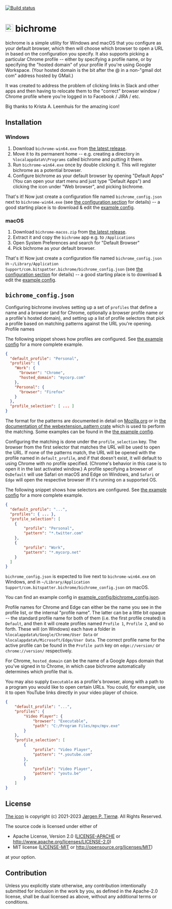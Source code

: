 [![Build status](https://github.com/jorgenpt/bichrome/workflows/Build/badge.svg)](https://github.com/jorgenpt/bichrome/actions?query=workflow%3ABuild)

# <img src="assets/bichrome_icon.png?raw=true" width="24"> bichrome

bichrome is a simple utility for Windows and macOS that you configure as your default browser, which then will choose which browser to open a URL in based on the configuration you specify. It also supports picking a particular Chrome profile -- either by specifying a profile name, or by specifying the "hosted domain" of your profile if you're using Google Workspace. (Your hosted domain is the bit after the @ in a non-"gmail dot com" address hosted by GMail.)

It was created to address the problem of clicking links in Slack and other apps and then having to relocate them to the "correct" browser window / Chrome profile where you're logged in to Facebook / JIRA / etc.

Big thanks to Krista A. Leemhuis for the amazing icon!

## Installation

### Windows

1. Download `bichrome-win64.exe` from [the latest release](https://github.com/jorgenpt/bichrome/releases/latest).
2. Move it to its permanent home -- e.g. creating a directory in `%localappdata%\Programs` called bichrome and putting it there.
3. Run `bichrome-win64.exe` once by double clicking it. This will register bichrome as a potential browser.
4. Configure bichrome as your default browser by opening "Default Apps" (You can open your start menu and just type "Default Apps") and clicking the icon under "Web browser", and picking bichrome.

That's it! Now just create a configuration file named `bichrome_config.json` next to `bichrome-win64.exe` (see [the configuration section](#config) for details) -- a good starting place is to download & edit the [example config](https://raw.githubusercontent.com/jorgenpt/bichrome/main/example_config/bichrome_config.json).

### macOS

1. Download `bichrome-macos.zip` from [the latest release](https://github.com/jorgenpt/bichrome/releases/latest).
2. Extract it and copy the `bichrome` app e.g. to `/Applications`
3. Open System Preferences and search for "Default Browser"
4. Pick bichrome as your default browser.

That's it! Now just create a configuration file named `bichrome_config.json` in `~/Library/Application Support/com.bitspatter.bichrome/bichrome_config.json` (see [the configuration section](#config) for details) -- a good starting place is to download & edit the [example config](https://raw.githubusercontent.com/jorgenpt/bichrome/main/example_config/bichrome_config.json).

## `bichrome_config.json`

Configuring bichrome involves setting up a set of `profiles` that define a name and a browser (and for Chrome, optionally a browser profile name or a profile's hosted domain), and setting up a list of profile selectors that pick a profile based on matching patterns against the URL you're opening. Profile names

The following snippet shows how profiles are configured. See [the example config][example_config] for a more complete example.

```json
{
  "default_profile": "Personal",
  "profiles": {
    "Work": {
      "browser": "Chrome",
      "hosted_domain": "mycorp.com"
    },
    "Personal": {
      "browser": "Firefox"
    }
  },
  "profile_selection": [ ... ]
}
```

The format for the patterns are documented in detail on [Mozilla.org](https://developer.mozilla.org/en-US/docs/Mozilla/Add-ons/WebExtensions/Match_patterns) or in [the documentation of the webextension_pattern crate](https://docs.rs/webextension_pattern/latest/webextension_pattern/index.html) which is used to perform the matching. Some examples can be found in the [the example config][example_config].

Configuring the matching is done under the `profile_selection` key. The browser from the first selector that matches the URL will be used to open the URL. If none of the patterns match, the URL will be opened with the profile named in `default_profile`, and if that doesn't exist, it will default to using Chrome with no profile specified. (Chrome's behavior in this case is to open it in the last activated window.) A profile specifying a browser of `OsDefault` will use Safari on macOS and Edge on Windows, and `Safari` or `Edge` will open the respective browser iff it's running on a supported OS.

The following snippet shows how selectors are configured. See [the example config][example_config] for a more complete example.

```json
{
  "default_profile": "...",
  "profiles": { ... },
  "profile_selection": [
    {
        "profile": "Personal",
        "pattern": "*.twitter.com"
    },
    {
        "profile": "Work",
        "pattern": "*.mycorp.net"
    }
  ]
}
```

`bichrome_config.json` is expected to live next to `bichrome-win64.exe` on Windows, and in `~/Library/Application Support/com.bitspatter.bichrome/bichrome_config.json` on macOS.

You can find an example config in [example_config/bichrome_config.json][example_config].

Profile names for Chrome and Edge can either be the name you see in the profile list, or the internal "profile name". The latter can be a little bit opaque -- the standard profile name for both of them (i.e. the first profile created) is `Default`, and then it will create profiles named `Profile 1`, `Profile 2`, and so forth. These will (on Windows) each have a folder in `%localappdata%/Google/Chrome/User Data` or `%localappdata%/Microsoft/Edge/User Data`. The correct profile name for the active profile can be found in the `Profile path` key on `edge://version/` or `chrome://version/` respectively.

For Chrome, `hosted_domain` can be the name of a Google Apps domain that you've signed in to Chrome, in which case bichrome automatically determines which profile that is.

You may also supply `Executable` as a profile's browser, along with a path to a program you would like to open certain URLs. You could, for example, use it to open YouTube links directly in your video player of choice.

```json
{
    "default_profile": "...",
    "profiles": {
        "Video Player": {
            "browser": "Executable",
            "path": "C:/Program Files/mpv/mpv.exe"
        }
    },
    "profile_selection": [
        {
            "profile": "Video Player",
            "pattern": "*.youtube.com"
        },
        {
            "profile": "Video Player",
            "pattern": "youtu.be"
        }
    ]
}
```

[example_config]: example_config/bichrome_config.json

## License

[The icon](assets/bichrome_icon.png) is copyright (c) 2021-2023 [Jørgen P. Tjernø](mailto:jorgen@tjer.no). All Rights Reserved.

The source code is licensed under either of

-   Apache License, Version 2.0
    ([LICENSE-APACHE](LICENSE-APACHE) or http://www.apache.org/licenses/LICENSE-2.0)
-   MIT license
    ([LICENSE-MIT](LICENSE-MIT) or http://opensource.org/licenses/MIT)

at your option.

## Contribution

Unless you explicitly state otherwise, any contribution intentionally submitted
for inclusion in the work by you, as defined in the Apache-2.0 license, shall be
dual licensed as above, without any additional terms or conditions.
